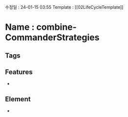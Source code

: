 수정일 : 24-01-15 03:55
Template : [[02LifeCycleTemplate]]
# Name : combine-CommanderStrategies
## Tags

## Features
+ 
## Element
+ 

